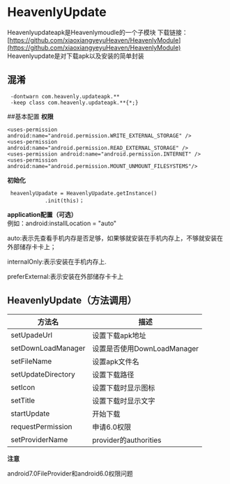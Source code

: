 # HeavenlyUpdate #
Heavenlyupdateapk是Heavenlymoudle的一个子模块 下载链接：[https://github.com/xiaoxiangyeyuHeaven/HeavenlyModule](https://github.com/xiaoxiangyeyuHeaven/HeavenlyModule)     
Heavenlyupdate是对下载apk以及安装的简单封装
## 混淆  

     -dontwarn com.heavenly.updateapk.**
     -keep class com.heavenly.updateapk.**{*;}
##基本配置
**权限**  

    <uses-permission android:name="android.permission.WRITE_EXTERNAL_STORAGE" />
    <uses-permission android:name="android.permission.READ_EXTERNAL_STORAGE" />
    <uses-permission android:name="android.permission.INTERNET" />
    <uses-permission android:name="android.permission.MOUNT_UNMOUNT_FILESYSTEMS"/>    
**初始化**    

     heavenlyUpadate = HeavenlyUpadate.getInstance()
                .init(this)；    

**application配置（可选）**  
例如：android:installLocation = "auto"   

auto:表示先查看手机内存是否足够，如果够就安装在手机内存上，不够就安装在外部储存卡卡上；

internalOnly:表示安装在手机内存上.  

preferExternal:表示安装在外部储存卡卡上  
  
## HeavenlyUpdate（方法调用）
|方法名|描述
|---|---
|setUpadeUrl| 设置下载apk地址
|setDownLoadManager| 设置是否使用DownLoadManager
|setFileName| 设置apk文件名
|setUpdateDirectory| 设置下载路径
|setIcon| 设置下载时显示图标 
|setTitle| 设置下载时显示文字
|startUpdate| 开始下载
|requestPermission| 申请6.0权限
|setProviderName| provider的authorities

**注意**  

android7.0FileProvider和android6.0权限问题
